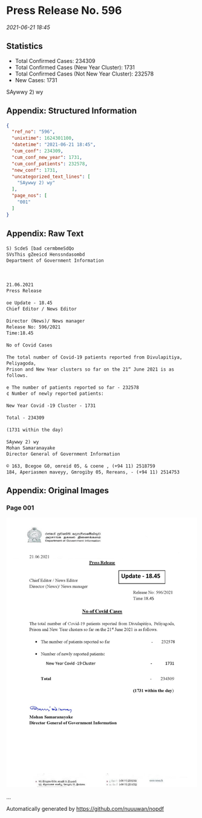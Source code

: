 
# Press Release No. 596
*2021-06-21 18:45*
## Statistics
* Total Confirmed Cases: 234309
* Total Confirmed Cases (New Year Cluster): 1731
* Total Confirmed Cases (Not New Year Cluster): 232578
* New Cases: 1731


SAywwy 2) wy

## Appendix: Structured Information
```json
{
  "ref_no": "596",
  "unixtime": 1624301100,
  "datetime": "2021-06-21 18:45",
  "cum_conf": 234309,
  "cum_conf_new_year": 1731,
  "cum_conf_patients": 232578,
  "new_conf": 1731,
  "uncategorized_text_lines": [
    "SAywwy 2) wy"
  ],
  "page_nos": [
    "001"
  ]
}
```

## Appendix: Raw Text
```text
S) ScdeS [bad cermbmeSdQo
SVsThis gZeeicd Henssndasombd
Department of Government Information

 

21.06.2021
Press Release

oe Update - 18.45
Chief Editor / News Editor

Director (News)/ News manager
Release No: 596/2021
Time:18.45

No of Covid Cases

The total number of Covid-19 patients reported from Divulapitiya, Peliyagoda,
Prison and New Year clusters so far on the 21“ June 2021 is as follows.

e The number of patients reported so far - 232578
¢ Number of newly reported patients:

New Year Covid -19 Cluster - 1731

Total - 234309

(1731 within the day)

SAywwy 2) wy
Mohan Samaranayake
Director General of Government Information

© 163, Bcegoe G0, omreid 05, & coene , (+94 11) 2518759
184, Aperiasmen maveyy, Gmrogiby 05, Rereans, - (+94 11) 2514753

```

## Appendix: Original Images

### Page 001

![page_no](https://raw.githubusercontent.com/nuuuwan/nopdf_data/main/nopdf.dgigovlk.ref596.page001.jpeg)
        

...

Automatically generated by https://github.com/nuuuwan/nopdf

    
    